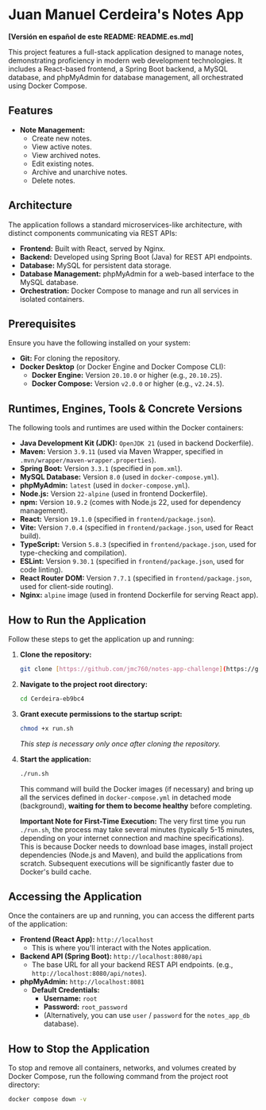 # Juan Manuel Cerdeira's Notes App

**[Versión en español de este README: README.es.md]**

This project features a full-stack application designed to manage notes, demonstrating proficiency in modern web development technologies. It includes a React-based frontend, a Spring Boot backend, a MySQL database, and phpMyAdmin for database management, all orchestrated using Docker Compose.

## Features

* **Note Management:**
  * Create new notes.
  * View active notes.
  * View archived notes.
  * Edit existing notes.
  * Archive and unarchive notes.
  * Delete notes.

## Architecture

The application follows a standard microservices-like architecture, with distinct components communicating via REST APIs:

* **Frontend:** Built with React, served by Nginx.
* **Backend:** Developed using Spring Boot (Java) for REST API endpoints.
* **Database:** MySQL for persistent data storage.
* **Database Management:** phpMyAdmin for a web-based interface to the MySQL database.
* **Orchestration:** Docker Compose to manage and run all services in isolated containers.

## Prerequisites

Ensure you have the following installed on your system:

* **Git:** For cloning the repository.
* **Docker Desktop** (or Docker Engine and Docker Compose CLI):
  * **Docker Engine:** Version `20.10.0` or higher (e.g., `20.10.25`).
  * **Docker Compose:** Version `v2.0.0` or higher (e.g., `v2.24.5`).

## Runtimes, Engines, Tools & Concrete Versions

The following tools and runtimes are used within the Docker containers:

* **Java Development Kit (JDK):** `OpenJDK 21` (used in backend Dockerfile).
* **Maven:** Version `3.9.11` (used via Maven Wrapper, specified in `.mvn/wrapper/maven-wrapper.properties`).
* **Spring Boot:** Version `3.3.1` (specified in `pom.xml`).
* **MySQL Database:** Version `8.0` (used in `docker-compose.yml`).
* **phpMyAdmin:** `latest` (used in `docker-compose.yml`).
* **Node.js:** Version `22-alpine` (used in frontend Dockerfile).
* **npm:** Version `10.9.2` (comes with Node.js 22, used for dependency management).
* **React:** Version `19.1.0` (specified in `frontend/package.json`).
* **Vite:** Version `7.0.4` (specified in `frontend/package.json`, used for React build).
* **TypeScript:** Version `5.8.3` (specified in `frontend/package.json`, used for type-checking and compilation).
* **ESLint:** Version `9.30.1` (specified in `frontend/package.json`, used for code linting).
* **React Router DOM:** Version `7.7.1` (specified in `frontend/package.json`, used for client-side routing).
* **Nginx:** `alpine` image (used in frontend Dockerfile for serving React app).

## How to Run the Application

Follow these steps to get the application up and running:

1. **Clone the repository:**

    ```bash
    git clone [https://github.com/jmc760/notes-app-challenge](https://github.com/jmc760/notes-app-challenge)
    ```

2. **Navigate to the project root directory:**

    ```bash
    cd Cerdeira-eb9bc4
    ```

3. **Grant execute permissions to the startup script:**

    ```bash
    chmod +x run.sh
    ```

    *This step is necessary only once after cloning the repository.*

4. **Start the application:**

    ```bash
    ./run.sh
    ```

    This command will build the Docker images (if necessary) and bring up all the services defined in `docker-compose.yml` in detached mode (background), **waiting for them to become healthy** before completing.

    **Important Note for First-Time Execution:**
    The very first time you run `./run.sh`, the process may take several minutes (typically 5-15 minutes, depending on your internet connection and machine specifications). This is because Docker needs to download base images, install project dependencies (Node.js and Maven), and build the applications from scratch. Subsequent executions will be significantly faster due to Docker's build cache.

## Accessing the Application

Once the containers are up and running, you can access the different parts of the application:

* **Frontend (React App):** `http://localhost`
  * This is where you'll interact with the Notes application.
* **Backend API (Spring Boot):** `http://localhost:8080/api`
  * The base URL for all your backend REST API endpoints. (e.g., `http://localhost:8080/api/notes`).
* **phpMyAdmin:** `http://localhost:8081`
  * **Default Credentials:**
    * **Username:** `root`
    * **Password:** `root_password`
    * (Alternatively, you can use `user` / `password` for the `notes_app_db` database).

## How to Stop the Application

To stop and remove all containers, networks, and volumes created by Docker Compose, run the following command from the project root directory:

```bash
docker compose down -v
